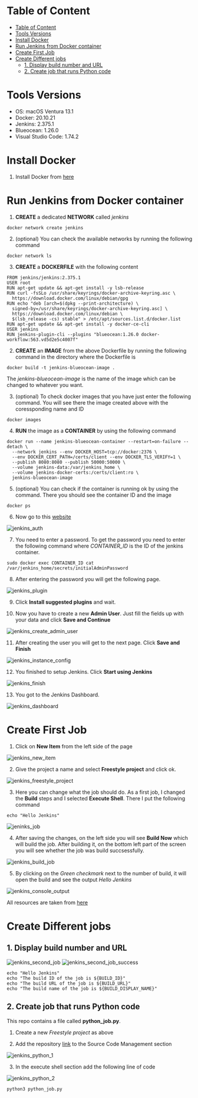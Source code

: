 # Table of Content

- [Table of Content](#table-of-content)
- [Tools Versions](#tools-versions)
- [Install Docker](#install-docker)
- [Run Jenkins from Docker container](#run-jenkins-from-docker-container)
- [Create First Job](#create-first-job)
- [Create Different jobs](#create-different-jobs)
  - [1. Display build number and URL](#1-display-build-number-and-url)
  - [2. Create job that runs Python code](#2-create-job-that-runs-python-code)


# Tools Versions

- OS: macOS Ventura 13.1
- Docker: 20.10.21
- Jenkins: 2.375.1
- Blueocean: 1.26.0
- Visual Studio Code: 1.74.2

# Install Docker

1. Install Docker from [here](https://www.docker.com)

# Run Jenkins from Docker container

1. **CREATE** a dedicated **NETWORK** called *jenkins*

```
docker network create jenkins
```

2. (optional) You can check the available networks by running the following command

```
docker network ls 
```

3. **CREATE** a **DOCKERFILE** with the following content

```
FROM jenkins/jenkins:2.375.1
USER root
RUN apt-get update && apt-get install -y lsb-release
RUN curl -fsSLo /usr/share/keyrings/docker-archive-keyring.asc \
  https://download.docker.com/linux/debian/gpg
RUN echo "deb [arch=$(dpkg --print-architecture) \
  signed-by=/usr/share/keyrings/docker-archive-keyring.asc] \
  https://download.docker.com/linux/debian \
  $(lsb_release -cs) stable" > /etc/apt/sources.list.d/docker.list
RUN apt-get update && apt-get install -y docker-ce-cli
USER jenkins
RUN jenkins-plugin-cli --plugins "blueocean:1.26.0 docker-workflow:563.vd5d2e5c4007f"
```

2. **CREATE** an **IMAGE** from the above Dockerfile by running the following command in the directory where the Dockerfile is

```
docker build -t jenkins-blueocean-image .
```
The *jenkins-blueocean-image* is the name of the image which can be changed to whatever you want.

3. (optional) To check docker images that you have just enter the following command. You will see there the image created above with the coressponding name and ID

```
docker images
```

4. **RUN** the image as a **CONTAINER** by using the following command

```
docker run --name jenkins-blueocean-container --restart=on-failure --detach \
  --network jenkins --env DOCKER_HOST=tcp://docker:2376 \
  --env DOCKER_CERT_PATH=/certs/client --env DOCKER_TLS_VERIFY=1 \
  --publish 8080:8080 --publish 50000:50000 \
  --volume jenkins-data:/var/jenkins_home \
  --volume jenkins-docker-certs:/certs/client:ro \
  jenkins-blueocean-image
```

5. (optional) You can check if the container is running ok by using the command. There you should see the container ID and the image

```
docker ps
```

6. Now go to this [website](http://localhost:8080)

![jenkins_auth](/media/jenkins_auth.png)

7. You need to enter a password. To get the password you need to enter the following command where *CONTAINER_ID* is the ID of the jenkins container.

```
sudo docker exec CONTAINER_ID cat /var/jenkins_home/secrets/initialAdminPassword
```
   
8. After entering the password you will get the following page. 

![jenkins_plugin](media/jenkins_plugins.png)

9. Click **Install suggested plugins** and wait.

10. Now you have to create a new **Admin User**. Just fill the fields up with your data and click **Save and Continue**

![jenkins_create_admin_user](media/jenkins_create_admin_user.png)

11. After creating the user you will get to the next page. Click **Save and Finish**

![jenkins_instance_config](media/jenkins_instance_config.png)

12. You finished to setup Jenkins. Click **Start using Jenkins**

![jenkins_finish](media/jenkins_finish.png)

13. You got to the Jenkins Dashboard.

![jenkins_dashboard](media/jenkins_dashboard.png)

# Create First Job

1. Click on **New Item** from the left side of the page

![jenkins_new_item](media/jenkins_new_item.png)

2. Give the project a name and select **Freestyle project** and click ok.

![jenkins_freestyle_project](media/jenkins_freestyle_project.png)

3. Here you can change what the job should do. As a first job, I changed the **Build** steps and I selected **Execute Shell**. There I put the following command

```
echo "Hello Jenkins"
```
![jeninks_job](media/jenkins_job.png)

4. After saving the changes, on the left side you will see **Build Now** which will build the job. After building it, on the bottom left part of the screen you will see whether the job was build succsessfully.

![jenkins_build_job](media/jenkins_build_job.png)

5. By clicking on the *Green checkmark* next to the number of build, it will open the build and see the output *Hello Jenkins*
   
![jenkins_console_output](media/jenkins_console_output.png)

All resources are taken from [here](https://www.jenkins.io/doc/book/installing/docker/)

# Create Different jobs

## 1. Display build number and URL

![jenkins_second_job](media/jenkins_second_job.png)
![jenkins_second_job_success](media/jenkins_second_job_success.png)
```
echo "Hello Jenkins"
echo "The build ID of the job is ${BUILD_ID}"
echo "The build URL of the job is ${BUILD_URL}"
echo "The build name of the job is ${BUILD_DISPLAY_NAME}"
```

## 2. Create job that runs Python code

This repo contains a file called **python_job.py**.

1. Create a new *Freestyle project* as above

2. Add the repository [link](https://github.com/ceoca-ovidiu/jenkins.git) to the Source Code Management section

![jenkins_python_1](media/jenkins_python_1.png)

3. In the execute shell section add the following line of code

![jenkins_python_2](media/jenkins_python_2.png)

```
python3 python_job.py
```
